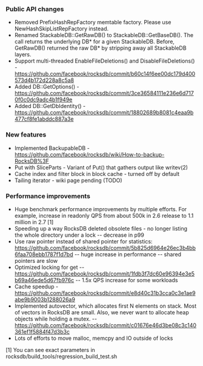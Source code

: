 ### Public API changes
* Removed PrefixHashRepFactory memtable factory. Please use NewHashSkipListRepFactory instead.
* Renamed StackableDB::GetRawDB() to StackableDB::GetBaseDB(). The call returns the underlying DB* for a given StackableDB. Before, GetRawDB() returned the raw DB* by stripping away all StackableDB layers.
* Support multi-threaded EnableFileDeletions() and DisableFileDeletions() - https://github.com/facebook/rocksdb/commit/b60c14f6ee00dc179d400573d4b172d228a8c5a8
* Added DB::GetOptions() - https://github.com/facebook/rocksdb/commit/3ce36584111e236e6d7170f0c0dc9adc4b1f949e
* Added DB::GetDbIdentity() - https://github.com/facebook/rocksdb/commit/18802689b8081c4eaa9b477cf8fe1abddc887a3e

### New features
* Implemented BackupableDB - https://github.com/facebook/rocksdb/wiki/How-to-backup-RocksDB%3F
* Put with SliceParts - Variant of Put() that gathers output like writev(2)
* Cache index and filter block in block cache - turned off by default
* Tailing iterator - wiki page pending (TODO)

### Performance improvements
* Huge benchmark performance improvements by multiple efforts. For example, increase in readonly QPS from about 500k in 2.6 release to 1.1 million in 2.7 [1]
* Speeding up a way RocksDB deleted obsolete files - no longer listing the whole directory under a lock -- decrease in p99
* Use raw pointer instead of shared pointer for statistics: https://github.com/facebook/rocksdb/commit/5b825d6964e26ec3b4bb6faa708ebb1787f1d7bd -- huge increase in performance -- shared pointers are slow
* Optimized locking for get -- https://github.com/facebook/rocksdb/commit/1fdb3f7dc60e96394e3e5b69a46ede5d67fb976c -- 1.5x QPS increase for some workloads
* Cache speedup - https://github.com/facebook/rocksdb/commit/e8d40c31b3cca0c3e1ae9abe9b9003b1288026a9
* Implemented autovector, which allocates first N elements on stack. Most of vectors in RocksDB are small. Also, we never want to allocate heap objects while holding a mutex. -- https://github.com/facebook/rocksdb/commit/c01676e46d3be08c3c140361ef1f5884f47d3b3c
* Lots of efforts to move malloc, memcpy and IO outside of locks

[1] You can see exact parameters in rocksdb/build_tools/regression_build_test.sh